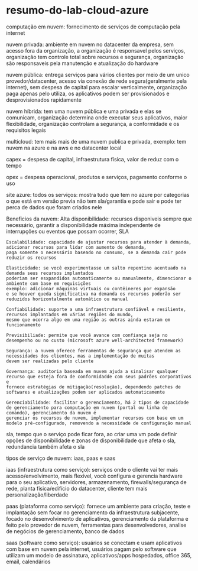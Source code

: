# resumo-do-lab-cloud-azure

computação em nuvem: fornecimento de serviços de computação pela internet

nuvem privada: ambiente em nuvem no datacenter da empresa, sem acesso fora da organização, 
a organização é responsavel pelos serviços, organização tem controle total sobre recursos e segurança,
organização são responsaveis pela manutenção e atualização do hardware

nuvem pública: entrega serviços para vários clientes por meio de um unico provedor/datacenter,
acesso via conexão de rede segura(geralmente pela internet), 
sem despesa de capital para escalar verticalmente, organização paga apenas pelo utiliza,
os aplicativos podem ser provisionados e desprovisionados rapidamente

nuvem híbrida: tem uma nuvem pública e uma privada e elas se comunicam, organização determina 
onde executar seus aplicativos, maior flexibilidade, organização controlam a segurança, a conformidade
e os requisitos legais

multicloud: tem mais mais de uma nuvem publica e privada,
exemplo: tem nuvem na azure e na aws e no datacenter local

capex = despesa de capital, infraestrutura física, valor de reduz com o tempo

opex = despesa operacional, produtos e serviços, pagamento conforme o uso

site azure:
todos os serviços: mostra tudo que tem no azure por categorias
o que está em versão previa não tem sla/garantia e pode sair e pode ter perca de dados que foram criados nele

Beneficios da nuvem:
    Alta disponibilidade: recursos disponiveis sempre que necessário, 
    garantir a disponibilidade máxima independente de interrupções ou eventos que possam ocorrer, SLA

    Escalabilidade: capacidade de ajustar recursos para atender à demanda, adicionar recursos para lidar com aumento de demanda,
    paga somente o necessário baseado no consumo, se a demanda cair pode reduzir os recursos

    Elasticidade: se você experimentasse um salto repentino acentuado na demanda seus recursos implantados
    poderiam ser esxpandidos automaticamente ou manualmente, dimencionar o ambiente com base em requisições
    exemplo: adicionar máquinas virtuais ou contêineres por expansão
    e se houver queda significativa na demanda os recursos poderão ser reduzidos horizontalmente automático ou manual

    Confiabilidade: suporte a uma infraestrutura confiável e resiliente, recursos implantados em várias regiões do mundo, 
    mesmo que ocorra algo em uma região as outras ainda estaram em funcionamento

    Previsibiliade: permite que você avance com confiança seja no desempenho ou no custo (microsoft azure well-architected framework)

    Segurança: a nuvem oferece ferramentas de segurança que atendem as necessidades dos clientes, mas a implementação de muitas
    devem ser realizadas pelo cliente

    Governança: auditoria baseada em nuvem ajuda a sinalisar qualquer recurso que esteja fora de conformidadde com seus padrões corporativos e
    fornece estratégias de mitigação(resolução), dependendo patches de softwares e atualizações podem ser aplicados automaticamente

    Gerenciabilidade: facilitar o gerenciamento, há 2 tipos de capacidade de gerenciamento para computação em nuvem (portal ou linha de comando), gerenciamento da nuvem é 
    gerenciar os recursos de nuvem, implementar recursos com base em um modelo pré-configurado, removendo a necessidade de configuração manual


sla, tempo que o serviço pode ficar fora, ao criar uma vm pode definir opções de disponibilidade e zonas de disponibilidade que afeta o sla, redundancia também afeta o sla

tipos de serviço de nuvem: iaas, paas e saas

iaas (infraestrutura como serviço): serviços onde o cliente vai ter mais acesso/envolvimento, mais flexível, você configura e gerencia hardware para o seu aplicativo, servidores, armazenamento, firewalls/segurança de rede, planta física/edifício do datacenter, cliente tem mais personalização/liberdade

paas (plataforma como serviço): fornece um ambiente para criação, teste e implantação sem focar no gerenciamento da infraestrutura subjacente, focado no desenvolvimento de aplicativos, gerenciamento da plataforma e feito pelo provedor de nuvem, ferramentas para desenvolvedores, analise de negócios de gerenciamento, banco de dados

saas (software como serviço): usuários se conectam e usam aplicativos com base em nuvem pela internet, usuários pagam pelo software que utilizam um modelo de assinatura, aplicativos/apps hospedados, office 365, email, calendários
